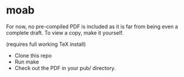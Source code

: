 moab
====

For now, no pre-compiled PDF is included as it is far from being even a complete draft. To view a copy, make it yourself.

(requires full working TeX install)

* Clone this repo
* Run make
* Check out the PDF in your pub/ directory.

